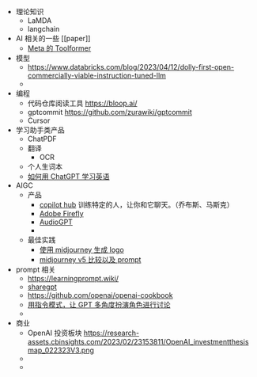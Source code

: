 - 理论知识
	- LaMDA
	- langchain
- AI 相关的一些 [[paper]]
	- [Meta 的 Toolformer](https://arxiv.org/abs/2302.04761)
- 模型
	- https://www.databricks.com/blog/2023/04/12/dolly-first-open-commercially-viable-instruction-tuned-llm
	-
- 编程
	- 代码仓库阅读工具 https://bloop.ai/
	- gptcommit https://github.com/zurawiki/gptcommit
	- Cursor
- 学习助手类产品
	- ChatPDF
	- 翻译
		- OCR
	- 个人生词本
	- [如何用 ChatGPT 学习英语](https://www.youtube.com/watch?v=-IBxIXBaei8&t=3s)
- AIGC
	- 产品
		- [copilot hub](https://app.copilothub.co/) 训练特定的人，让你和它聊天。（乔布斯、马斯克）
		- [Adobe Firefly](https://firefly.adobe.com/generate/images)
		- [AudioGPT](https://twitter.com/dotey/status/1651745422103248897)
		-
	- 最佳实践
		- [使用 midjourney 生成 logo](https://www.ebaqdesign.com/blog/midjourney-logo-design#do45l)
		- [midjourney v5 比较以及 prompt](https://medium.com/@catmus2048/midjourney-v5-%E6%AF%94-v4-%E6%9B%B4%E5%A5%BD%E5%90%97-%E7%BB%BC%E5%90%88%E8%AF%84%E6%B5%8B-prompt-%E5%85%A8%E5%85%AC%E5%BC%80-bd8a1d909867)
- prompt 相关
	- https://learningprompt.wiki/
	- [sharegpt](https://sharegpt.com/)
	- https://github.com/openai/openai-cookbook
	- [用指令模式，让 GPT 多角度扮演角色进行讨论]( https://twitter.com/Scobleizer/status/1651370329267396608)
	-
- 商业
	- OpenAI 投资板块 https://research-assets.cbinsights.com/2023/02/23153811/OpenAI_investmentthesismap_022323V3.png
	-
	-